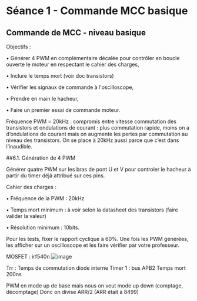 # Séance 1 - Commande MCC basique

## Commande de MCC - niveau basique
Objectifs :

•	Générer 4 PWM en complémentaire décalée pour contrôler en boucle ouverte le moteur en respectant le cahier des charges,

•	Inclure le temps mort (voir doc transistors)

•	Vérifier les signaux de commande à l'oscilloscope,

•	Prendre en main le hacheur,

•	Faire un premier essai de commande moteur.

Fréquence PWM = 20kHz : compromis entre vitesse commutation des transistors et ondulations de courant : plus commutation rapide, moins on a d’ondulations de courant mais on augmente les pertes par commutation au niveau des transistors. On se place à 20kHz aussi parce que c’est dans l’inaudible.

##6.1. Génération de 4 PWM

Générer quatre PWM sur les bras de pont U et V pour controler le hacheur à partir du timer déjà attribué sur ces pins.

Cahier des charges :

•	Fréquence de la PWM : 20kHz

•	Temps mort minimum : à voir selon la datasheet des transistors (faire valider la valeur)

•	Résolution minimum : 10bits.

Pour les tests, fixer le rapport cyclique à 60%.
Une fois les PWM générées, les afficher sur un oscilloscope et les faire vérifier par votre professeur.

MOSFET : irf540n 
![image](https://github.com/Chatvolant/TP_actionneurs/assets/143954035/44a8f106-10d1-4d9b-a6ec-42af40752080)

Trr : Temps de commutation diode interne
Timer 1 : bus APB2
Temps mort 200ns

PWM en mode up de base mais nous on veut mode up down (comptage, décomptage)
Donc on divise ARR/2 (ARR était à 8499)



